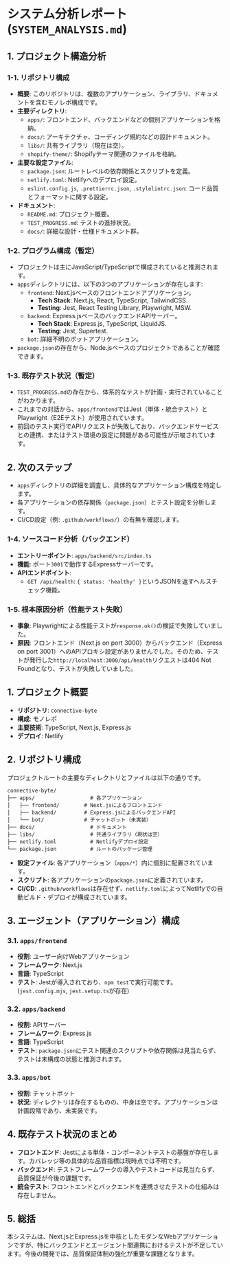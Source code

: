 # システム分析レポート (`SYSTEM_ANALYSIS.md`)

## 1. プロジェクト構造分析

### 1-1. リポジトリ構成

- **概要**: このリポジトリは、複数のアプリケーション、ライブラリ、ドキュメントを含むモノレポ構成です。
- **主要ディレクトリ**:
  - `apps/`: フロントエンド、バックエンドなどの個別アプリケーションを格納。
  - `docs/`: アーキテクチャ、コーディング規約などの設計ドキュメント。
  - `libs/`: 共有ライブラリ（現在は空）。
  - `shopify-theme/`: Shopifyテーマ関連のファイルを格納。
- **主要な設定ファイル**:
  - `package.json`: ルートレベルの依存関係とスクリプトを定義。
  - `netlify.toml`: Netlifyへのデプロイ設定。
  - `eslint.config.js`, `.prettierrc.json`, `.stylelintrc.json`: コード品質とフォーマットに関する設定。
- **ドキュメント**:
  - `README.md`: プロジェクト概要。
  - `TEST_PROGRESS.md`: テストの進捗状況。
  - `docs/`: 詳細な設計・仕様ドキュメント群。

### 1-2. プログラム構成（暫定）

- プロジェクトは主にJavaScript/TypeScriptで構成されていると推測されます。
- `apps`ディレクトリには、以下の3つのアプリケーションが存在します:
  - `frontend`: Next.jsベースのフロントエンドアプリケーション。
    - **Tech Stack**: Next.js, React, TypeScript, TailwindCSS.
    - **Testing**: Jest, React Testing Library, Playwright, MSW.
  - `backend`: Express.jsベースのバックエンドAPIサーバー。
    - **Tech Stack**: Express.js, TypeScript, LiquidJS.
    - **Testing**: Jest, Supertest.
  - `bot`: 詳細不明のボットアプリケーション。
- `package.json`の存在から、Node.jsベースのプロジェクトであることが確認できます。

### 1-3. 既存テスト状況（暫定）

- `TEST_PROGRESS.md`の存在から、体系的なテストが計画・実行されていることがわかります。
- これまでの対話から、`apps/frontend`ではJest（単体・統合テスト）とPlaywright（E2Eテスト）が使用されています。
- 前回のテスト実行でAPIリクエストが失敗しており、バックエンドサービスとの連携、またはテスト環境の設定に問題がある可能性が示唆されています。

## 2. 次のステップ

- `apps`ディレクトリの詳細を調査し、具体的なアプリケーション構成を特定します。
- 各アプリケーションの依存関係（`package.json`）とテスト設定を分析します。
- CI/CD設定（例: `.github/workflows/`）の有無を確認します。

### 1-4. ソースコード分析（バックエンド）

- **エントリーポイント**: `apps/backend/src/index.ts`
- **機能**: ポート`3001`で動作するExpressサーバーです。
- **APIエンドポイント**:
  - `GET /api/health`: `{ status: 'healthy' }`というJSONを返すヘルスチェック機能。

### 1-5. 根本原因分析（性能テスト失敗）

- **事象**: Playwrightによる性能テストが`response.ok()`の検証で失敗していました。
- **原因**: フロントエンド（Next.js on port 3000）からバックエンド（Express on port 3001）へのAPIプロキシ設定がありませんでした。そのため、テストが発行した`http://localhost:3000/api/health`リクエストは404 Not Foundとなり、テストが失敗していました。

## 1. プロジェクト概要

- **リポジトリ**: `connective-byte`
- **構成**: モノレポ
- **主要技術**: TypeScript, Next.js, Express.js
- **デプロイ**: Netlify

## 2. リポジトリ構成

プロジェクトルートの主要なディレクトリとファイルは以下の通りです。

```
connective-byte/
├── apps/                  # 各アプリケーション
│   ├── frontend/        # Next.jsによるフロントエンド
│   ├── backend/         # Express.jsによるバックエンドAPI
│   └── bot/             # チャットボット（未実装）
├── docs/                  # ドキュメント
├── libs/                  # 共通ライブラリ（現状は空）
├── netlify.toml           # Netlifyデプロイ設定
└── package.json           # ルートのパッケージ管理
```

- **設定ファイル**: 各アプリケーション（`apps/*`）内に個別に配置されています。
- **スクリプト**: 各アプリケーションの`package.json`に定義されています。
- **CI/CD**: `.github/workflows`は存在せず、`netlify.toml`によってNetlifyでの自動ビルド・デプロイが構成されています。

## 3. エージェント（アプリケーション）構成

### 3.1. `apps/frontend`

- **役割**: ユーザー向けWebアプリケーション
- **フレームワーク**: Next.js
- **言語**: TypeScript
- **テスト**: Jestが導入されており、`npm test`で実行可能です。(`jest.config.mjs`, `jest.setup.ts`が存在)

### 3.2. `apps/backend`

- **役割**: APIサーバー
- **フレームワーク**: Express.js
- **言語**: TypeScript
- **テスト**: `package.json`にテスト関連のスクリプトや依存関係は見当たらず、テストは未構成の状態と推測されます。

### 3.3. `apps/bot`

- **役割**: チャットボット
- **状況**: ディレクトリは存在するものの、中身は空です。アプリケーションは計画段階であり、未実装です。

## 4. 既存テスト状況のまとめ

- **フロントエンド**: Jestによる単体・コンポーネントテストの基盤が存在します。カバレッジ等の具体的な品質指標は現時点では不明です。
- **バックエンド**: テストフレームワークの導入やテストコードは見当たらず、品質保証が今後の課題です。
- **統合テスト**: フロントエンドとバックエンドを連携させたテストの仕組みは存在しません。

## 5. 総括

本システムは、Next.jsとExpress.jsを中核としたモダンなWebアプリケーションですが、特にバックエンドとエージェント間連携におけるテストが不足しています。今後の開発では、品質保証体制の強化が重要な課題となります。
